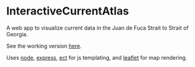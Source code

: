 # InteractiveCurrentAtlas
A web app to visualize current data in the Juan de Fuca Strait to Strait of Georgia.

See the working version [here](https://currentatlas.com/).

Uses [node](https://www.nodejs.org), [express](https://www.expressjs.com), [ect](https://www.ectjs.com) for js templating, and [leaflet](http://leafletjs.com) for map rendering.

